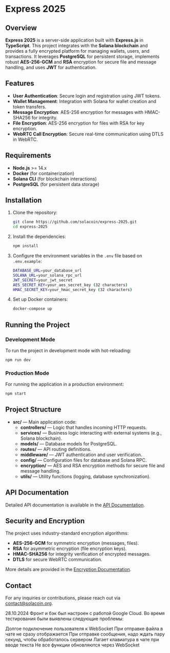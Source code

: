 # Express 2025

## Overview
**Express 2025** is a server-side application built with **Express.js** in **TypeScript**. This project integrates with the **Solana blockchain** and provides a fully encrypted platform for managing wallets, users, and transactions. It leverages **PostgreSQL** for persistent storage, implements robust **AES-256-GCM** and **RSA** encryption for secure file and message handling, and uses **JWT** for authentication.

## Features
- **User Authentication**: Secure login and registration using JWT tokens.
- **Wallet Management**: Integration with Solana for wallet creation and token transfers.
- **Message Encryption**: AES-256 encryption for messages with HMAC-SHA256 for integrity.
- **File Encryption**: AES-256 encryption for files with RSA for key encryption.
- **WebRTC Call Encryption**: Secure real-time communication using DTLS in WebRTC.

## Requirements
- **Node.js** >= 14.x
- **Docker** (for containerization)
- **Solana CLI** (for blockchain interactions)
- **PostgreSQL** (for persistent data storage)

## Installation

1. Clone the repository:

    ```bash
    git clone https://github.com/solacoin/express-2025.git
    cd express-2025
    ```

2. Install the dependencies:

    ```bash
    npm install
    ```

3. Configure the environment variables in the `.env` file based on `.env.example`:
    ```bash
    DATABASE_URL=your_database_url
    SOLANA_URL=your_solana_rpc_url
    JWT_SECRET=your_jwt_secret
    AES_SECRET_KEY=your_aes_secret_key (32 characters)
    HMAC_SECRET_KEY=your_hmac_secret_key (32 characters)
    ```

4. Set up Docker containers:

    ```bash
    docker-compose up
    ```

## Running the Project

### Development Mode

To run the project in development mode with hot-reloading:

```bash
npm run dev
```

### Production Mode
For running the application in a production environment:

```bash
npm start
```

## Project Structure

- **src/** — Main application code:
    - **controllers/** — Logic that handles incoming HTTP requests.
    - **services/** — Business logic interacting with external systems (e.g., Solana blockchain).
    - **models/** — Database models for PostgreSQL.
    - **routes/** — API routing definitions.
    - **middleware/** — JWT authentication and user verification.
    - **config/** — Configuration files for database and Solana RPC.
    - **encryption/** — AES and RSA encryption methods for secure file and message handling.
    - **utils/** — Utility functions (logging, database synchronization).

## API Documentation
Detailed API documentation is available in the [API Documentation](./docs/api_endpoints.md).

## Security and Encryption
The project uses industry-standard encryption algorithms:

- **AES-256-GCM** for symmetric encryption (messages, files).
- **RSA** for asymmetric encryption (file encryption keys).
- **HMAC-SHA256** for integrity verification of encrypted messages.
- **DTLS** for secure WebRTC communication.

More details are provided in the [Encryption Documentation](./docs/encryption.md).

## Contact
For any inquiries or contributions, please reach out via contact@solacoin.org.

28.10.2024 
Фронт и бэк был настроен с работой Google Cloud. 
Во время тестирования были выявлены следующие проблемы:

Долгое подключение пользователя к WebSocket
При отправке файла в чате не сразу отображается 
При отправке сообщения, надо ждать пару секунд, чтобы обработалось сервером
Лагает клавиатура в чате при вводе текста 
Не все функции обновляются через WebSocket

